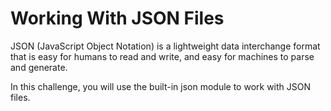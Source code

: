 # Working With JSON Files

JSON (JavaScript Object Notation) is a lightweight data interchange format that is easy for humans to read and write, and easy for machines to parse and generate.

In this challenge, you will use the built-in json module to work with JSON files.
